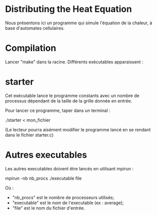Distributing the Heat Equation
==============================

Nous présentons ici un programme qui simule l'équation de la chaleur, à base d'automates cellulaires.

Compilation
===========

Lancer "make" dans la racine.
Différents exécutables apparaissent :

starter
=======

Cet exécutable lance le programme constants avec un nombre de processus dépendant de la taille de la grille donnée en entrée.

Pour lancer ce programme, taper dans un terminal :

./starter < mon_fichier

(Le lecteur pourra aisément modifier le programme lancé en se rendant dans le fichier starter.c)

Autres executables
==================

Les autres executables doivent être lancés en utilisant mpirun :

mpirun -nb nb_procs ./executable file

Où :
- "nb_procs" est le nombre de processeurs utilisés;
- "executable" est le nom de l'executable (ex : average);
- "file" est le nom du fichier d'entrée.
